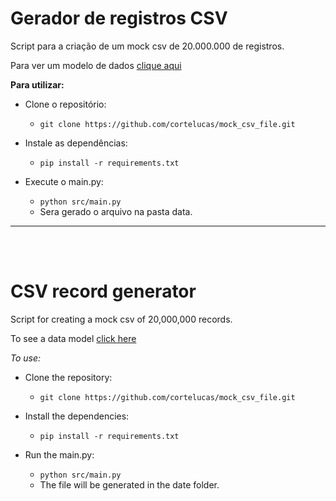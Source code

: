 # **Gerador de registros CSV**
Script para a criação de um mock csv de 20.000.000 de registros.

Para ver um modelo de dados [clique aqui](https://github.com/cortelucas/mock_csv_file/blob/main/data/records.zip)

**Para utilizar:**

- Clone o repositório:
  
  - `git clone https://github.com/cortelucas/mock_csv_file.git`

- Instale as dependências:

  - `pip install -r requirements.txt`

- Execute o main.py:

  - `python src/main.py`
  - Sera gerado o arquivo na pasta data.

---
<br><br>

# **CSV record generator**
Script for creating a mock csv of 20,000,000 records.

To see a data model [click here](https://github.com/cortelucas/mock_csv_file/blob/main/data/records.zip)

**To use*:*
- Clone the repository:

  - `git clone https://github.com/cortelucas/mock_csv_file.git`

- Install the dependencies:

  - `pip install -r requirements.txt`

- Run the main.py:

  - `python src/main.py`
  - The file will be generated in the date folder.
